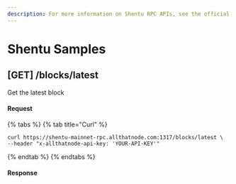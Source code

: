 ```yaml
---
description: For more information on Shentu RPC APIs, see the official documentation.
---
```


# Shentu Samples

## \[GET] /blocks/latest

Get the latest block

#### Request

{% tabs %}
{% tab title="Curl" %}
```shell
curl https://shentu-mainnet-rpc.allthatnode.com:1317/blocks/latest \
--header "x-allthatnode-api-key: 'YOUR-API-KEY'"
```
{% endtab %}
{% endtabs %}

#### Response

```shell
```

